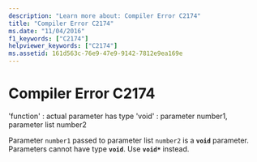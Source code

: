 ```yaml
---
description: "Learn more about: Compiler Error C2174"
title: "Compiler Error C2174"
ms.date: "11/04/2016"
f1_keywords: ["C2174"]
helpviewer_keywords: ["C2174"]
ms.assetid: 161d563c-76e9-47e9-9142-7812e9ea169e
---
```

# Compiler Error C2174

'function' : actual parameter has type 'void' : parameter number1, parameter list number2

Parameter `number1` passed to parameter list `number2` is a **`void`** parameter. Parameters cannot have type **`void`**. Use **`void*`** instead.

